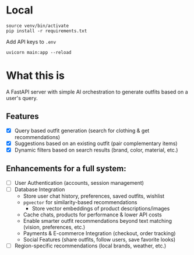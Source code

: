 # Local
```
source venv/bin/activate
pip install -r requirements.txt
```

Add API keys to `.env`

```
uvicorn main:app --reload
```

# What this is
A FastAPI server with simple AI orchestration to generate outfits based on a user's query.

## Features
- [x] Query based outfit generation (search for clothing & get recommendations)
- [x] Suggestions based on an existing outfit (pair complementary items)
- [x] Dynamic filters based on search results (brand, color, material, etc.)

## Enhancements for a full system:
- [ ] User Authentication (accounts, session management)
- [ ] Database Integration
    - Store user chat history, preferences, saved outfits, wishlist
    - `pgvector` for similarity-based recommendations
      - Store vector embeddings of product descriptions/images 
    - Cache chats, products for performance & lower API costs
    - Enable smarter outfit recommendations beyond text matching (vision, preferences, etc.)
    - Payments & E-commerce Integration (checkout, order tracking)
    - Social Features (share outfits, follow users, save favorite looks)
- [ ] Region-specific recommendations (local brands, weather, etc.)
